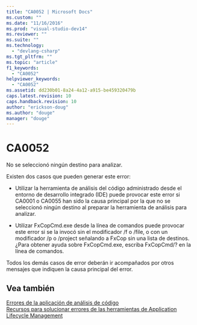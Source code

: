 ```yaml
---
title: "CA0052 | Microsoft Docs"
ms.custom: ""
ms.date: "11/16/2016"
ms.prod: "visual-studio-dev14"
ms.reviewer: ""
ms.suite: ""
ms.technology: 
  - "devlang-csharp"
ms.tgt_pltfrm: ""
ms.topic: "article"
f1_keywords: 
  - "CA0052"
helpviewer_keywords: 
  - "CA0052"
ms.assetid: dd230b01-8a24-4a12-a915-be459320479b
caps.latest.revision: 10
caps.handback.revision: 10
author: "erickson-doug"
ms.author: "douge"
manager: "douge"
---
```

# CA0052
No se seleccionó ningún destino para analizar.  
  
 Existen dos casos que pueden generar este error:  
  
-   Utilizar la herramienta de análisis del código administrado desde el entorno de desarrollo integrado \(IDE\) puede provocar este error si CA0001 o CA0055 han sido la causa principal por la que no se seleccionó ningún destino al preparar la herramienta de análisis para analizar.  
  
-   Utilizar FxCopCmd.exe desde la línea de comandos puede provocar este error si se la invocó sin el modificador  \/f o \/file, o con un modificador \/p o \/project señalando a FxCop sin una lista de destinos.  ¿Para obtener ayuda sobre FxCopCmd.exe, escriba FxCopCmd\/? en la línea de comandos.  
  
 Todos los demás casos de error deberán ir acompañados por otros mensajes que indiquen la causa principal del error.  
  
## Vea también  
 [Errores de la aplicación de análisis de código](../Topic/Code%20Analysis%20Application%20Errors.md)   
 [Recursos para solucionar errores de las herramientas de Application Lifecycle Management](../Topic/Resources%20for%20Troubleshooting%20Errors%20in%20Application%20Lifecycle%20Management%20Tools.md)